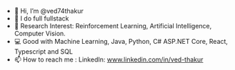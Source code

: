 - 👋 Hi, I’m @ved74thakur
- 👀 I do full fullstack
- 📖 Research Interest: Reinforcement Learning, Artificial Intelligence, Computer Vision.
- 💻 Good with Machine Learning, Java, Python, C# ASP.NET Core, React, Typescript and SQL
- 📫 How to reach me : LinkedIn: www.linkedin.com/in/ved-thakur

<!---
ved74thakur/ved74thakur is a ✨ special ✨ repository because its `README.md` (this file) appears on your GitHub profile.
You can click the Preview link to take a look at your changes.
--->
